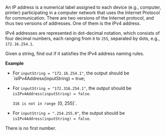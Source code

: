 An IP address is a numerical label assigned to each device (e.g., computer, printer) participating in a computer network that uses the Internet Protocol for communication. There are two versions of the Internet protocol, and thus two versions of addresses. One of them is the IPv4 address.

IPv4 addresses are represented in dot-decimal notation, which consists of four decimal numbers, each ranging from `0` to `255`, separated by dots, e.g., `172.16.254.1`.

Given a string, find out if it satisfies the IPv4 address naming rules.

**Example**

 * For `inputString = "172.16.254.1"`, the output should be
	`isIPv4Address(inputString) = true;

 * For `inputString = "172.316.254.1"`, the output should be
	`isIPv4Address(inputString) = false`.

	`316 is not in range `[0, 255]`.

 * For `inputString = ".254.255.0"`, the output should be
	`isIPv4Address(inputString) = false`.

There is no first number.